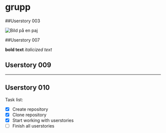 # grupp

##Userstory 003

![Bild på en paj](https://unsplash.com/photos/aX_ljOOyWJY)


##Userstory 007

**bold text** *italicized text*

## Userstory 009

---

## Userstory 010

Task list:
- [x] Create repository
- [x] Clone repository
- [x] Start working with userstories
- [ ] Finish all userstories
